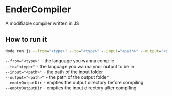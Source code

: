 # EnderCompiler
A modifiable compiler written in JS

## How to run it
```bat
Node run.js --from="<type>" --to="<type>" --input="<path>" --output="<path>"
```

`--from="<type>"` - the language you wanna compile
<br>
`--to="<type>"` - the language you wanna your output to be in
<br>
`--input="<path>"` - the path of the input folder
<br>
`--output="<path>"` - the path of the output folder
<br>
`--emptyOutputDir` - empties the output directory before compiling
<br>
`--emptyOutputDir` - empties the input directory after compiling